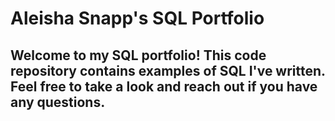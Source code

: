 
# Aleisha Snapp's SQL Portfolio

## Welcome to my SQL portfolio! This code repository contains examples of SQL I've written. Feel free to take a look and reach out if you have any questions.

